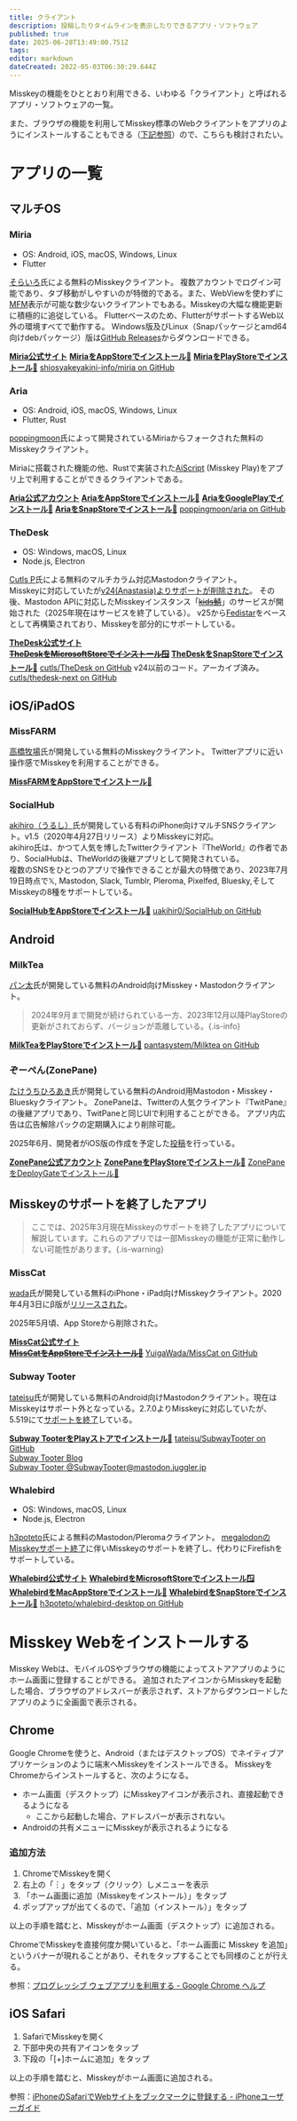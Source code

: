 ```yaml
---
title: クライアント
description: 投稿したりタイムラインを表示したりできるアプリ・ソフトウェア
published: true
date: 2025-06-28T13:49:00.751Z
tags: 
editor: markdown
dateCreated: 2022-05-03T06:30:29.644Z
---
```


<!-- 項目が大きくなったらこのページをディレクトリ化する -->
Misskeyの機能をひととおり利用できる、いわゆる「クライアント」と呼ばれるアプリ・ソフトウェアの一覧。  

また、ブラウザの機能を利用してMisskey標準のWebクライアントをアプリのようにインストールすることもできる（[下記参照](#misskey-web%E3%82%92%E3%82%A4%E3%83%B3%E3%82%B9%E3%83%88%E3%83%BC%E3%83%AB%E3%81%99%E3%82%8B)）ので、こちらも検討されたい。

# アプリの一覧
## マルチOS
### Miria
- OS: Android, iOS, macOS, Windows, Linux
- Flutter

[そらいろ](https://misskey.io/@shiosyakeyakini)氏による無料のMisskeyクライアント。
複数アカウントでログイン可能であり、タブ移動がしやすいのが特徴的である。また、WebViewを使わずに[MFM](../function/mfm)表示が可能な数少ないクライアントでもある。Misskeyの大幅な機能更新に積極的に追従している。
Flutterベースのため、FlutterがサポートするWeb以外の環境すべてで動作する。
Windows版及びLinux（Snapパッケージとamd64向けdebパッケージ）版は[GitHub Releases](https://github.com/shiosyakeyakini-info/miria/releases)からダウンロードできる。

**[Miria公式サイト](https://shiosyakeyakini.info/miria_web/index.html)**
**[MiriaをAppStoreでインストール🍎](https://apps.apple.com/jp/app/miria/id6449201469)**
**[MiriaをPlayStoreでインストール🤖](https://play.google.com/store/apps/details?id=info.shiosyakeyakini.miria)**
[shiosyakeyakini-info/miria on GitHub](https://github.com/shiosyakeyakini-info/miria)

### Aria
- OS: Android, iOS, macOS, Windows, Linux
- Flutter, Rust

[poppingmoon](https://github.com/poppingmoon)氏によって開発されているMiriaからフォークされた無料のMisskeyクライアント。

Miriaに搭載された機能の他、Rustで実装された[AiScript](/function/AiScript) (Misskey Play)をアプリ上で利用することができるクライアントである。

**[Aria公式アカウント](https://misskey.io/@aria_app)**
**[AriaをAppStoreでインストール🍎](https://apps.apple.com/app/aria-for-misskey/id6499410880)**
**[AriaをGooglePlayでインストール🤖](https://play.google.com/store/apps/details?id=com.poppingmoon.aria)**
**[AriaをSnapStoreでインストール🐧](https://snapcraft.io/aria)**
[poppingmoon/aria on GitHub](https://github.com/poppingmoon/aria)

### TheDesk
- OS: Windows, macOS, Linux  
- Node.js, Electron

[Cutls P](https://2m.cutls.com/@Cutls)氏による無料のマルチカラム対応Mastodonクライアント。  
Misskeyに対応していたが[v24(Anastasia)よりサポートが削除された](https://github.com/cutls/TheDesk/releases/tag/v24.0.0)。
その後、Mastodon APIに対応したMisskeyインスタンス「~~[kids鯖](https://kids.0px.io/)~~」のサービスが開始された（2025年現在はサービスを終了している）。
v25から[Fedistar](https://fedistar.net)をベースとして再構築されており、Misskeyを部分的にサポートしている。

**[TheDesk公式サイト](https://thedesk.top/)**  
~~**[TheDeskをMicrosoftStoreでインストール🪟](https://www.microsoft.com/store/productId/9P2NDNZ0GWZF)**~~
**[TheDeskをSnapStoreでインストール🐧](https://snapcraft.io/thedesk)**
[cutls/TheDesk on GitHub](https://github.com/cutls/TheDesk) v24以前のコード。アーカイブ済み。
[cutls/thedesk-next on GitHub](https://github.com/cutls/thedesk-next)

## iOS/iPadOS
### MissFARM
[高橋牧場](https://misskey.io/@SvEzs)氏が開発している無料のMisskeyクライアント。
Twitterアプリに近い操作感でMisskeyを利用することができる。

**[MissFARMをAppStoreでインストール🍎](https://apps.apple.com/jp/app/id6468420277)**

### SocialHub
[akihiro（うるし）](https://misskey.io/@U_Akihir0)氏が開発している有料のiPhone向けマルチSNSクライアント。v1.5（2020年4月27日リリース）よりMisskeyに対応。  
akihiro氏は、かつて人気を博したTwitterクライアント『TheWorld』の作者であり、SocialHubは、TheWorldの後継アプリとして開発されている。  
複数のSNSをひとつのアプリで操作できることが最大の特徴であり、2023年7月19日時点で𝕏, Mastodon, Slack, Tumblr, Pleroma, Pixelfed, Bluesky,そしてMisskeyの8種をサポートしている。

**[SocialHubをAppStoreでインストール🍎](https://apps.apple.com/jp/app/id1474451582)**
[uakihir0/SocialHub on GitHub](https://github.com/uakihir0/SocialHub)

## Android
### MilkTea
[パン太](https://misskey.io/@Panta)氏が開発している無料のAndroid向けMisskey・Mastodonクライアント。

> 2024年9月まで開発が続けられている一方、2023年12月以降PlayStoreの更新がされておらず、バージョンが乖離している。{.is-info}


**[MilkTeaをPlayStoreでインストール🤖](https://play.google.com/store/apps/details?id=jp.panta.misskeyandroidclient)**
[pantasystem/Milktea on GitHub](https://github.com/pantasystem/Milktea)

### ぞーぺん(ZonePane)
[たけうちひろあき](https://fedibird.com/@takke)氏が開発している無料のAndroid用Mastodon・Misskey・Blueskyクライアント。
ZonePaneは、Twitterの人気クライアント『TwitPane』の後継アプリであり、TwitPaneと同じUIで利用することができる。
アプリ内広告は広告解除パックの定期購入により削除可能。

2025年6月、開発者がiOS版の作成を予定した[投稿](https://fedibird.com/@takke/114670933317751525)を行っている。

**[ZonePane公式アカウント](https://fedibird.com/@zonepane)**
**[ZonePaneをPlayStoreでインストール🤖](https://play.google.com/store/apps/details?id=com.zonepane)**
[ZonePaneをDeployGateでインストール🤖](https://deploygate.com/distributions/5059f5a50da677b5eed9081b46cf48753658662a)

## Misskeyのサポートを終了したアプリ
> ここでは、2025年3月現在Misskeyのサポートを終了したアプリについて解説しています。これらのアプリでは一部Misskeyの機能が正常に動作しない可能性があります。{.is-warning}
### MissCat
[wada](https://misskey.io/@wada)氏が開発している無料のiPhone・iPad向けMisskeyクライアント。2020年4月3日にβ版が[リリースされた](https://misskey.io/notes/85nl8qgjsf)。

2025年5月頃、App Storeから削除された。

**[MissCat公式サイト](https://yuiga.dev/misscat/)**  
~~**[MissCatをAppStoreでインストール🍎](https://apps.apple.com/jp/app/id1505059993)**~~
[YuigaWada/MissCat on GitHub](https://github.com/YuigaWada/MissCat)

### Subway Tooter
[tateisu](https://mastodon.juggler.jp/@tateisu)氏が開発している無料のAndroid向けMastodonクライアント。現在はMisskeyはサポート外となっている。2.7.0よりMisskeyに対応していたが、5.519にて[サポートを終了](https://github.com/tateisu/SubwayTooter/releases/tag/v5.519)している。

**[Subway TooterをPlayストアでインストール🤖](https://play.google.com/store/apps/details?id=jp.juggler.subwaytooter&hl=ja)**
[tateisu/SubwayTooter on GitHub](https://github.com/tateisu/SubwayTooter)  
[Subway Tooter Blog](http://subwaytooter.hatenadiary.jp/)  
[Subway Tooter @SubwayTooter@mastodon.juggler.jp](https://mastodon.juggler.jp/@SubwayTooter)   

### Whalebird
- OS: Windows, macOS, Linux  
- Node.js, Electron

[h3poteto](https://pleroma.io/users/h3poteto)氏による無料のMastodon/Pleromaクライアント。
[megalodonのMisskeyサポート終了](https://h3poteto.hatenablog.com/entry/2023/09/25/220706)に伴いMisskeyのサポートを終了し、代わりにFirefishをサポートしている。

**[Whalebird公式サイト](https://whalebird.social/ja)**
**[WhalebirdをMicrosoftStoreでインストール🪟](https://apps.microsoft.com/store/detail/whalebird/9NBW4CSDV5HC)**
**[WhalebirdをMacAppStoreでインストール🍎](https://apps.apple.com/jp/app/whalebird/id6445864587)**
**[WhalebirdをSnapStoreでインストール🐧](https://snapcraft.io/whalebird)**
[h3poteto/whalebird-desktop on GitHub](https://github.com/h3poteto/whalebird-desktop)
# Misskey Webをインストールする
Misskey Webは、モバイルOSやブラウザの機能によってストアアプリのようにホーム画面に登録することができる。
追加されたアイコンからMisskeyを起動した場合、ブラウザのアドレスバーが表示されず、ストアからダウンロードしたアプリのように全画面で表示される。


## Chrome
Google Chromeを使うと、Android（またはデスクトップOS）でネイティブアプリケーションのように端末へMisskeyをインストールできる。
MisskeyをChromeからインストールすると、次のようになる。

- ホーム画面（デスクトップ）にMisskeyアイコンが表示され、直接起動できるようになる
  * ここから起動した場合、アドレスバーが表示されない。
- Androidの共有メニューにMisskeyが表示されるようになる

### 追加方法
1. ChromeでMisskeyを開く
2. 右上の「︙」をタップ（クリック）しメニューを表示
3. 「ホーム画面に追加（Misskeyをインストール）」をタップ
4. ポップアップが出てくるので、「追加（インストール）」をタップ

以上の手順を踏むと、Misskeyがホーム画面（デスクトップ）に追加される。

ChromeでMisskeyを直接何度か開いていると、「ホーム画面に Misskey を追加」というバナーが現れることがあり、それをタップすることでも同様のことが行える。

参照：[プログレッシブ ウェブアプリを利用する - Google Chrome ヘルプ](https://support.google.com/chrome/answer/9658361?hl=ja&co=GENIE.Platform%3DAndroid&oco=1)

## iOS Safari
1. SafariでMisskeyを開く
2. 下部中央の共有アイコンをタップ
3. 下段の「[+]ホームに追加」をタップ

以上の手順を踏むと、Misskeyがホーム画面に追加される。

参照：[iPhoneのSafariでWebサイトをブックマークに登録する - iPhoneユーザーガイド](https://support.apple.com/ja-jp/guide/iphone/iph42ab2f3a7/ios) 

